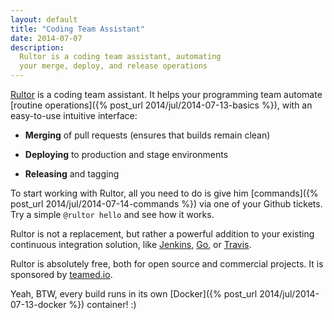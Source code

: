 ```yaml
---
layout: default
title: "Coding Team Assistant"
date: 2014-07-07
description:
  Rultor is a coding team assistant, automating
  your merge, deploy, and release operations
---
```


[Rultor](http://www.rultor.com) is a coding team assistant.
It helps your programming team automate
[routine operations]({% post_url 2014/jul/2014-07-13-basics %}),
with an easy-to-use intuitive interface:

 * **Merging** of pull requests (ensures that builds remain clean)

 * **Deploying** to production and stage environments

 * **Releasing** and tagging

To start working with Rultor, all you need to do
is give him [commands]({% post_url 2014/jul/2014-07-14-commands %})
via one of your Github tickets.
Try a simple `@rultor hello` and see how it works.

Rultor is not a replacement, but rather a powerful addition
to your existing continuous integration solution, like
[Jenkins](http://jenkins-ci.org/),
[Go](http://www.thoughtworks.com/products/go-continuous-delivery), or
[Travis](http://www.travis-ci.org).

Rultor is absolutely free, both for open source and commercial projects.
It is sponsored by [teamed.io](http://www.teamed.io).

Yeah, BTW, every build runs in its own
[Docker]({% post_url 2014/jul/2014-07-13-docker %})
container! :)
